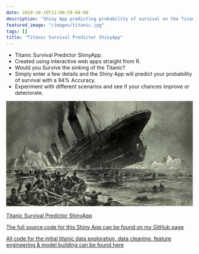 ```yaml
---
date: 2020-10-10T11:00:59-04:00
description: "Shiny App predicting probability of survival on the Titanic"
featured_image: "/images/titanic.jpg"
tags: []
title: "Titanic Survival Predictor ShinyApp"
---
```

* Titanic Survival Predictor ShinyApp.
* Created using interactive web apps straight from R.
* Would you Survive the sinking of the Titanic?
* Simply enter a few details and the Shiny App will predict your probability of survival with a 94% Accuracy.
* Experiment with different scenarios and see if your chances improve or deteriorate.

[![](/images/titanic.jpg)](https://corralytics.shinyapps.io/titanic/)

[Titanic Survival Predictor ShinyApp](https://corralytics.shinyapps.io/titanic/)

[The full source code for this Shiny App can be found on my GitHub page](https://github.com/Eamoned/Titanic-Survival-Predictor-ShinyApp)

[All code for the initial titanic data exploration, data cleaning, feature engineering & model building can be found here](https://github.com/Eamoned/Titanic-Survival-Predictor-ShinyApp/blob/master/titanicModelBuilding.rmd)






